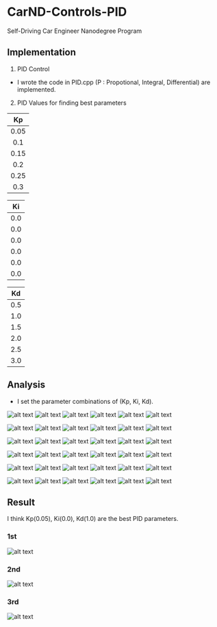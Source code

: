 # CarND-Controls-PID
Self-Driving Car Engineer Nanodegree Program

[image000]: ./result/result_0.05_0.00_0.50.csv.png
[image100]: ./result/result_0.10_0.00_0.50.csv.png
[image200]: ./result/result_0.15_0.00_0.50.csv.png
[image300]: ./result/result_0.20_0.00_0.50.csv.png
[image400]: ./result/result_0.25_0.00_0.50.csv.png
[image500]: ./result/result_0.30_0.00_0.50.csv.png

[image001]: ./result/result_0.05_0.00_1.00.csv.png
[image101]: ./result/result_0.10_0.00_1.00.csv.png
[image201]: ./result/result_0.15_0.00_1.00.csv.png
[image301]: ./result/result_0.20_0.00_1.00.csv.png
[image401]: ./result/result_0.25_0.00_1.00.csv.png
[image501]: ./result/result_0.30_0.00_1.00.csv.png

[image002]: ./result/result_0.05_0.00_1.50.csv.png
[image102]: ./result/result_0.10_0.00_1.50.csv.png
[image202]: ./result/result_0.15_0.00_1.50.csv.png
[image302]: ./result/result_0.20_0.00_1.50.csv.png
[image402]: ./result/result_0.25_0.00_1.50.csv.png
[image502]: ./result/result_0.30_0.00_1.50.csv.png

[image003]: ./result/result_0.05_0.00_2.00.csv.png
[image103]: ./result/result_0.10_0.00_2.00.csv.png
[image203]: ./result/result_0.15_0.00_2.00.csv.png
[image303]: ./result/result_0.20_0.00_2.00.csv.png
[image403]: ./result/result_0.25_0.00_2.00.csv.png
[image503]: ./result/result_0.30_0.00_2.00.csv.png

[image004]: ./result/result_0.05_0.00_2.50.csv.png
[image104]: ./result/result_0.10_0.00_2.50.csv.png
[image204]: ./result/result_0.15_0.00_2.50.csv.png
[image304]: ./result/result_0.20_0.00_2.50.csv.png
[image404]: ./result/result_0.25_0.00_2.50.csv.png
[image504]: ./result/result_0.30_0.00_2.50.csv.png

[image005]: ./result/result_0.05_0.00_3.00.csv.png
[image105]: ./result/result_0.10_0.00_3.00.csv.png
[image205]: ./result/result_0.15_0.00_3.00.csv.png
[image305]: ./result/result_0.20_0.00_3.00.csv.png
[image405]: ./result/result_0.25_0.00_3.00.csv.png
[image505]: ./result/result_0.30_0.00_3.00.csv.png


## Implementation
1. PID Control
 - I wrote the code in PID.cpp
   (P : Propotional, Integral, Differential) are implemented.

2. PID Values for finding best parameters

| Kp	|
|:-----:|
| 0.05	|
| 0.1	|
| 0.15	|
| 0.2	|
| 0.25	|
| 0.3	|

| Ki	|
|:-----:|
| 0.0	|
| 0.0	|
| 0.0	|
| 0.0	|
| 0.0	|
| 0.0	|

| Kd	| 
|:-----:|
| 0.5	| 
| 1.0	| 
| 1.5	| 
| 2.0	| 
| 2.5	| 
| 3.0	| 


## Analysis
- I set the parameter combinations of (Kp, Ki, Kd).

![alt text][image000]
![alt text][image100]
![alt text][image200]
![alt text][image300]
![alt text][image400]
![alt text][image500]

![alt text][image001]
![alt text][image101]
![alt text][image201]
![alt text][image301]
![alt text][image401]
![alt text][image501]


![alt text][image002]
![alt text][image102]
![alt text][image202]
![alt text][image302]
![alt text][image402]
![alt text][image502]


![alt text][image003]
![alt text][image103]
![alt text][image203]
![alt text][image303]
![alt text][image403]
![alt text][image503]


![alt text][image004]
![alt text][image104]
![alt text][image204]
![alt text][image304]
![alt text][image404]
![alt text][image504]

![alt text][image005]
![alt text][image105]
![alt text][image205]
![alt text][image305]
![alt text][image405]
![alt text][image505]


## Result
I think Kp(0.05), Ki(0.0), Kd(1.0) are the best PID parameters.

### 1st
![alt text][image001]

### 2nd
![alt text][image002]

### 3rd
![alt text][image100]


